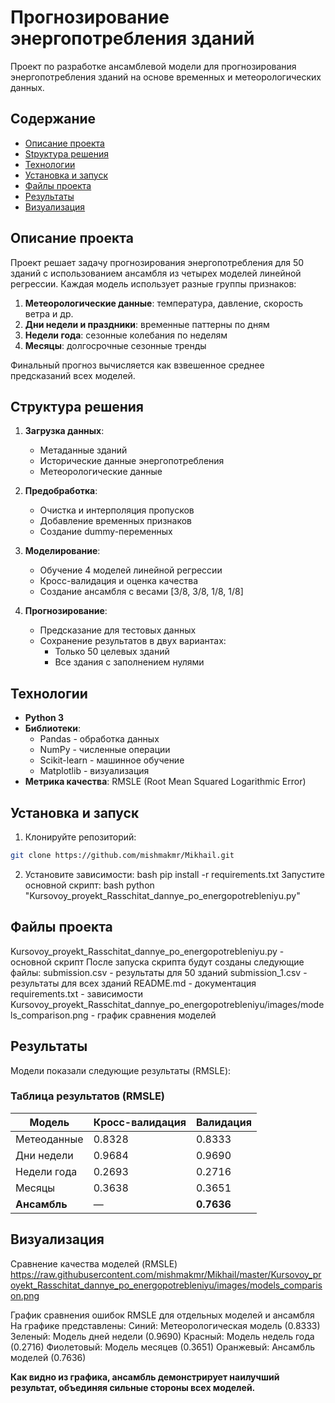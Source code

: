 # Прогнозирование энергопотребления зданий

Проект по разработке ансамблевой модели для прогнозирования энергопотребления зданий на основе временных и метеорологических данных.

## Содержание
- [Описание проекта](#project-description)
- [Stруктура решения](#solution-structure)
- [Технологии](#technologies)
- [Установка и запуск](#installation)
- [Файлы проекта](#project-files)
- [Результаты](#results)
- [Визуализация](#visualization)

## <a id="project-description"></a> Описание проекта

Проект решает задачу прогнозирования энергопотребления для 50 зданий с использованием ансамбля из четырех моделей линейной регрессии. Каждая модель использует разные группы признаков:

1. **Метеорологические данные**: температура, давление, скорость ветра и др.
2. **Дни недели и праздники**: временные паттерны по дням
3. **Недели года**: сезонные колебания по неделям
4. **Месяцы**: долгосрочные сезонные тренды

Финальный прогноз вычисляется как взвешенное среднее предсказаний всех моделей.

## <a id="solution-structure"></a> Структура решения

1. **Загрузка данных**:
   - Метаданные зданий
   - Исторические данные энергопотребления
   - Метеорологические данные

2. **Предобработка**:
   - Очистка и интерполяция пропусков
   - Добавление временных признаков
   - Создание dummy-переменных

3. **Моделирование**:
   - Обучение 4 моделей линейной регрессии
   - Кросс-валидация и оценка качества
   - Создание ансамбля с весами [3/8, 3/8, 1/8, 1/8]

4. **Прогнозирование**:
   - Предсказание для тестовых данных
   - Сохранение результатов в двух вариантах:
     - Только 50 целевых зданий
     - Все здания с заполнением нулями

## <a id="technologies"></a> Технологии

- **Python 3**
- **Библиотеки**:
  - Pandas - обработка данных
  - NumPy - численные операции
  - Scikit-learn - машинное обучение
  - Matplotlib - визуализация
- **Метрика качества**: RMSLE (Root Mean Squared Logarithmic Error)

## <a id="installation"></a> Установка и запуск

1. Клонируйте репозиторий:
```bash
git clone https://github.com/mishmakmr/Mikhail.git
```
2. Установите зависимости:
bash
pip install -r requirements.txt
Запустите основной скрипт:
bash
python "Kursovoy_proyekt_Rasschitat_dannye_po_energopotrebleniyu.py"

## <a id="project-files"></a> Файлы проекта

Kursovoy_proyekt_Rasschitat_dannye_po_energopotrebleniyu.py - основной скрипт
После запуска скрипта будут созданы следующие файлы:
submission.csv - результаты для 50 зданий
submission_1.csv - результаты для всех зданий
README.md - документация
requirements.txt - зависимости
Kursovoy_proyekt_Rasschitat_dannye_po_energopotrebleniyu/images/models_comparison.png - график сравнения моделей

## <a id="results"></a> Результаты

Модели показали следующие результаты (RMSLE):
### Таблица результатов (RMSLE)
| Модель             | Кросс-валидация | Валидация   |
|--------------------|------------------|------------|
| Метеоданные        | 0.8328           | 0.8333     |
| Дни недели         | 0.9684           | 0.9690     |
| Недели года        | 0.2693           | 0.2716     |
| Месяцы             | 0.3638           | 0.3651     |
| **Ансамбль**       | —                | **0.7636** |

## <a id="visualization"></a> Визуализация

Сравнение качества моделей (RMSLE)
https://raw.githubusercontent.com/mishmakmr/Mikhail/master/Kursovoy_proyekt_Rasschitat_dannye_po_energopotrebleniyu/images/models_comparison.png

График сравнения ошибок RMSLE для отдельных моделей и ансамбля
На графике представлены:
Синий: Метеорологическая модель (0.8333)
Зеленый: Модель дней недели (0.9690)
Красный: Модель недель года (0.2716)
Фиолетовый: Модель месяцев (0.3651)
Оранжевый: Ансамбль моделей (0.7636)

**Как видно из графика, ансамбль демонстрирует наилучший результат, объединяя сильные стороны всех моделей.**
